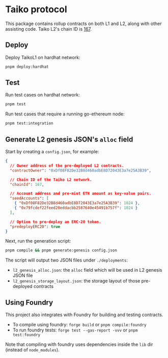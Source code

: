 # Taiko protocol

This package contains rollup contracts on both L1 and L2, along with other assisting code. Taiko L2's chain ID is [167](https://github.com/ethereum-lists/chains/pull/1611).

## Deploy

Deploy TaikoL1 on hardhat network:

```sh
pnpm deploy:hardhat
```

## Test

Run test cases on hardhat network:

```sh
pnpm test
```

Run test cases that require a running go-ethereum node:

```sh
pnpm test:integration
```

## Generate L2 genesis JSON's `alloc` field

Start by creating a `config.json`, for example:

```json
{
  // Owner address of the pre-deployed L2 contracts.
  "contractOwner": "0xDf08F82De32B8d460adbE8D72043E3a7e25A3B39",

  // Chain ID of the Taiko L2 network.
  "chainId": 167,

  // Account address and pre-mint ETH amount as key-value pairs.
  "seedAccounts": [
    { "0xDf08F82De32B8d460adbE8D72043E3a7e25A3B39": 1024 },
    { "0x79fcdef22feed20eddacbb2587640e45491b757f": 1024 }
  ],

  // Option to pre-deploy an ERC-20 token.
  "predeployERC20": true
}
```

Next, run the generation script:

```sh
pnpm compile && pnpm generate:genesis config.json
```

The script will output two JSON files under `./deployments`:

- `l2_genesis_alloc.json`: the `alloc` field which will be used in L2 genesis JSON file
- `l2_genesis_storage_layout.json`: the storage layout of those pre-deployed contracts

## Using Foundry

This project also integrates with Foundry for building and testing contracts.

- To compile using foundry: `forge build` or `pnpm compile:foundry`
- To run foundry tests: `forge test --gas-report -vvv` or `pnpm test:foundry`

Note that compiling with foundry uses dependencies inside the `lib` dir (instead of `node_modules`).

